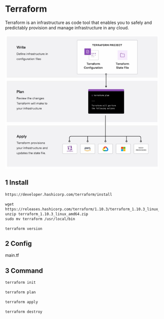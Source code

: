 # Terraform
Terraform is an infrastructure as code tool that enables you to safely and predictably provision and manage infrastructure in any cloud.

![Terraform](https://github.com/barneywill/bigdata_demo/blob/main/imgs/terraform_architecture.jpg)

## 1 Install
```
https://developer.hashicorp.com/terraform/install

wget https://releases.hashicorp.com/terraform/1.10.3/terraform_1.10.3_linux_amd64.zip
unzip terraform_1.10.3_linux_amd64.zip
sudo mv terraform /usr/local/bin

terraform version
```

## 2 Config
main.tf

## 3 Command
```
terraform init

terraform plan

terraform apply

terraform destroy
```

